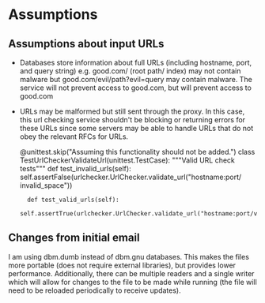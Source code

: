 # Assumptions

## Assumptions about input URLs
- Databases store information about full URLs (including hostname, port, and query string)
    e.g. good.com/ (root path/ index) may not contain malware
    but good.com/evil/path?evil=query may contain malware. 
    The service will not prevent access to good.com, but will prevent access to good.com

- URLs may be malformed but still sent through the proxy.
    In this case, this url checking service shouldn't be blocking or returning errors for these URLs since some servers may be able to handle URLs that do not obey the relevant RFCs for URLs.
    
    @unittest.skip("Assuming this functionality should not be added.")
    class TestUrlCheckerValidateUrl(unittest.TestCase):
        """Valid URL check tests"""
        def test_invalid_urls(self):
            self.assertFalse(urlchecker.UrlChecker.validate_url("hostname:port/ invalid_space"))

        def test_valid_urls(self):
            self.assertTrue(urlchecker.UrlChecker.validate_url("hostname:port/valid_url"))


## Changes from initial email
I am using dbm.dumb instead of dbm.gnu databases. This makes the files more portable (does not require external libraries), but provides lower performance. Additionally, there can be multiple readers and a single writer which will allow for changes to the file to be made while running (the file will need to be reloaded periodically to receive updates).
